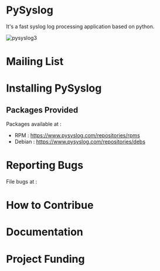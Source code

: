 
PySyslog
=========
It's a fast syslog log processing application based on python.

![pysyslog3](https://github.com/allamiro/PySyslog/assets/279790/258b8399-356d-48d0-9338-99fdf0502de9) </center>




Mailing List
============


Installing PySyslog
===================


Packages Provided
-----------------

Packages available at :
* RPM : https://www.pysyslog.com/repositories/rpms
* Debian : https://www.pysyslog.com/repositories/debs

  


Reporting Bugs
==============
File bugs at : 



How to Contribue
================


Documentation
=============



Project Funding
===============

